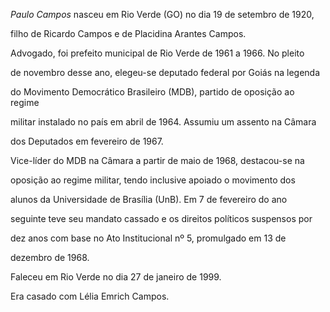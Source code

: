 

*Paulo Campos* nasceu em Rio Verde (GO) no dia 19 de setembro de 1920,

filho de Ricardo Campos e de Placidina Arantes Campos.



Advogado, foi prefeito municipal de Rio Verde de 1961 a 1966. No pleito

de novembro desse ano, elegeu-se deputado federal por Goiás na legenda

do Movimento Democrático Brasileiro (MDB), partido de oposição ao regime

militar instalado no país em abril de 1964. Assumiu um assento na Câmara

dos Deputados em fevereiro de 1967.



Vice-líder do MDB na Câmara a partir de maio de 1968, destacou-se na

oposição ao regime militar, tendo inclusive apoiado o movimento dos

alunos da Universidade de Brasília (UnB). Em 7 de fevereiro do ano

seguinte teve seu mandato cassado e os direitos políticos suspensos por

dez anos com base no Ato Institucional nº 5, promulgado em 13 de

dezembro de 1968.



Faleceu em Rio Verde no dia 27 de janeiro de 1999.



Era casado com Lélia Emrich Campos.



